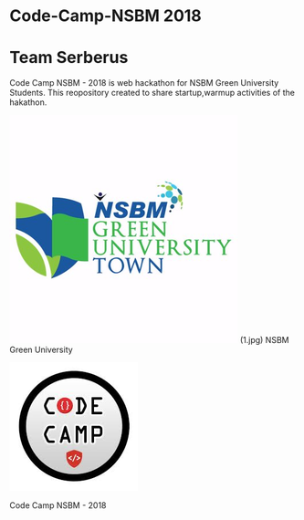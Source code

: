 # Code-Camp-NSBM 2018
# Team Serberus 
Code Camp NSBM - 2018 is web hackathon for NSBM Green University Students.
This reopository created to share startup,warmup activities of the hakathon.

![GitHub Logo](logo.jpg)
(1.jpg)
 NSBM Green University
 
  ![Code](1.jpg)
  
  Code Camp NSBM - 2018
  
   


                               
